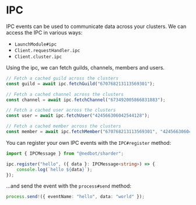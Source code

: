 # IPC

IPC events can be used to communicate data across your clusters. 
We can access the IPC in various ways:

* `LaunchModule#ipc`
* `Client.requestHandler.ipc`
* `Client.cluster.ipc`

Using the ipc, we can fetch guilds, channels, members and users.

```typescript
// Fetch a cached guild across the clusters
const guild = await ipc.fetchGuild("670768213113569301");

// Fetch a cached channel across the clusters
const channel = await ipc.fetchChannel("673492005866831883");

// Fetch a cached user across the clusters
const user = await ipc.fetchUser("424566306042544128");

// Fetch a cached member across the clusters
const member = await ipc.fetchMember("670768213113569301", "424566306042544128");
```

You can register your own IPC events with the `IPC#register` method:

```typescript
import { IPCMessage } from "@nedbot/sharder";

ipc.register("hello", ({ data }: IPCMessage<string>) => {
    console.log(`hello ${data}`);
});
```

...and send the event with the `process#send` method:

```typescript
process.send!({ eventName: "hello", data: "world" });
```